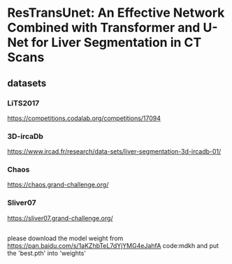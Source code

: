 # ResTransUnet: An Effective Network Combined with Transformer and U-Net for Liver Segmentation in CT Scans

## datasets
### LiTS2017
https://competitions.codalab.org/competitions/17094
### 3D-ircaDb
https://www.ircad.fr/research/data-sets/liver-segmentation-3d-ircadb-01/
### Chaos
https://chaos.grand-challenge.org/
### Sliver07
https://sliver07.grand-challenge.org/

##
please download the model weight from https://pan.baidu.com/s/1aKZhbTeL7dYjYMG4eJahfA code:mdkh
and put the 'best.pth' into 'weights'

